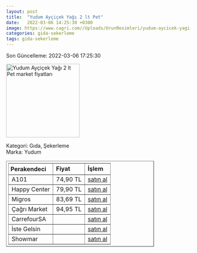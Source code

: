 ```yaml
---
layout: post
title:  "Yudum Ayçiçek Yağı 2 lt Pet"
date:   2022-03-06 14:25:30 +0300
image: https://www.cagri.com//Uploads/UrunResimleri/yudum-aycicek-yagi-2-lt-6bab.jpg
categories: gida-sekerleme
tags: gida-sekerleme
---
```


Son Güncelleme: 2022-03-06 17:25:30

<img src="https://www.cagri.com//Uploads/UrunResimleri/yudum-aycicek-yagi-2-lt-6bab.jpg" width="200" alt="Yudum Ayçiçek Yağı 2 lt Pet market fiyatları" />

Kategori: Gıda, Şekerleme
<br />
Marka: Yudum

<table border="1" style="padding: 5px;width:80%;">
  <tr>
    <td style="padding: 5px;"><strong>Perakendeci</strong></td>
    <td><strong>Fiyat</strong></td>
    <td><strong>İşlem</strong></td>
  </tr>
  <tr>
              <td>A101</td>
              <td>74,90 TL</td>
              <td><a target="_blank" href="https://www.a101.com.tr/market/yudum-aycicek-yagi-2-l/">satın al</a></td>
            </tr><tr>
              <td>Happy Center</td>
              <td>79,90 TL</td>
              <td><a target="_blank" href="https://www.happycenter.com.tr/Yudum_Y_aycicek_Yagi_2_Lt">satın al</a></td>
            </tr><tr>
              <td>Migros</td>
              <td>83,69 TL</td>
              <td><a target="_blank" href="https://www.migros.com.tr/yudum-ziyafet-aycicek-yagi-2-l-pet-p-3f668e">satın al</a></td>
            </tr><tr>
              <td>Çağrı Market</td>
              <td>94,95 TL</td>
              <td><a target="_blank" href="https://www.cagri.com/yudum-aycicek-yagi-2-lt">satın al</a></td>
            </tr><tr>
              <td>CarrefourSA</td>
              <td></td>
              <td><a target="_blank" href="https://www.carrefoursa.com/yudum-aycicek-yagi-2-lt-pet-p-30099933">satın al</a></td>
            </tr><tr>
              <td>İste Gelsin</td>
              <td></td>
              <td><a target="_blank" href="https://www.istegelsin.com/urun/yudum-aycicek-2-l_SVL2-AD">satın al</a></td>
            </tr><tr>
              <td>Showmar</td>
              <td></td>
              <td><a target="_blank" href="https://www.showmar.com.tr/urun/yudum-aycicek-2lt">satın al</a></td>
            </tr>
</table>
